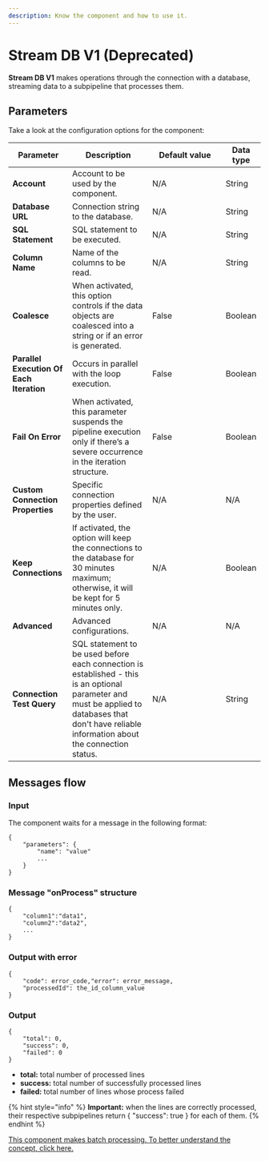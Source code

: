 ```yaml
---
description: Know the component and how to use it.
---
```


# Stream DB V1 (Deprecated)

**Stream DB V1** makes operations through the connection with a database, streaming data to a subpipeline that processes them.

## Parameters

Take a look at the configuration options for the component:

<table data-full-width="true"><thead><tr><th>Parameter</th><th>Description</th><th width="130.75">Default value</th><th>Data type</th></tr></thead><tbody><tr><td><strong>Account</strong></td><td>Account to be used by the component.</td><td>N/A</td><td>String</td></tr><tr><td><strong>Database URL</strong></td><td>Connection string to the database.</td><td>N/A</td><td>String</td></tr><tr><td><strong>SQL Statement</strong></td><td>SQL statement to be executed.</td><td>N/A</td><td>String</td></tr><tr><td><strong>Column Name</strong></td><td>Name of the columns to be read.</td><td>N/A</td><td>String</td></tr><tr><td><strong>Coalesce</strong></td><td>When activated, this option controls if the data objects are coalesced into a string or if an error is generated.</td><td>False</td><td>Boolean</td></tr><tr><td><strong>Parallel Execution Of Each Iteration</strong></td><td>Occurs in parallel with the loop execution.</td><td>False</td><td>Boolean</td></tr><tr><td><strong>Fail On Error</strong></td><td>When activated, this parameter suspends the pipeline execution only if there’s a severe occurrence in the iteration structure.</td><td>False</td><td>Boolean</td></tr><tr><td><strong>Custom Connection Properties</strong></td><td>Specific connection properties defined by the user.</td><td>N/A</td><td>N/A</td></tr><tr><td><strong>Keep Connections</strong></td><td>If activated, the option will keep the connections to the database for 30 minutes maximum; otherwise, it will be kept for 5 minutes only.</td><td>N/A</td><td>Boolean</td></tr><tr><td><strong>Advanced</strong></td><td>Advanced configurations.</td><td>N/A</td><td>N/A</td></tr><tr><td><strong>Connection Test Query</strong></td><td>SQL statement to be used before each connection is established - this is an optional parameter and must be applied to databases that don't have reliable information about the connection status.</td><td>N/A</td><td>String</td></tr></tbody></table>

## Messages flow <a href="#messages-flow" id="messages-flow"></a>

### Input <a href="#input" id="input"></a>

The component waits for a message in the following format:

```
{
    "parameters": {
        "name": "value"
        ...
    }
}
```

### Message "onProcess" structure <a href="#message-onprocess-structure" id="message-onprocess-structure"></a>

```
{
    "column1":"data1", 
    "column2":"data2", 
    ...
}
```

### Output with error <a href="#output-with-error" id="output-with-error"></a>

```
{
    "code": error_code,"error": error_message,
    "processedId": the_id_column_value
}
```

### Output <a href="#output" id="output"></a>

```
{
    "total": 0,
    "success": 0,
    "failed": 0
}
```

* **total:** total number of processed lines
* **success:** total number of successfully processed lines
* **failed:** total number of lines whose process failed

{% hint style="info" %}
**Important:** when the lines are correctly processed, their respective subpipelines return { "success": true } for each of them.
{% endhint %}

[This component makes batch processing. To better understand the concept, click here.](https://docs.digibee.com/documentation/tutorials-and-best-practices/batch-processing)

